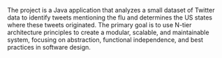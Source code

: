 The project is a Java application that analyzes a small dataset of Twitter data to identify tweets mentioning the flu and determines the US states where these tweets originated. The primary goal is to use N-tier architecture principles to create a modular, scalable, and maintainable system, focusing on abstraction, functional independence, and best practices in software design.
